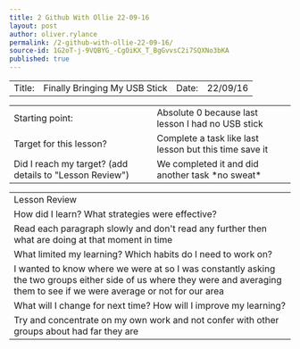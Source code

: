 ```yaml
---
title: 2 Github With Ollie 22-09-16
layout: post
author: oliver.rylance
permalink: /2-github-with-ollie-22-09-16/
source-id: 1G2oT-j-9VQBYG_-CgOiKX_T_BgGvvsC2i7SQXNo3bKA
published: true
---
```

<table>
  <tr>
    <td>Title: </td>
    <td>Finally Bringing My USB Stick </td>
    <td>Date: </td>
    <td>22/09/16 </td>
  </tr>
</table>

<p> </p>

<table>
  <tr>
    <td>Starting point:</td>
    <td>Absolute 0 because last lesson I had no USB stick</td>
  </tr>
  <tr>
    <td>Target for this lesson?</td>
    <td>Complete a task like last lesson but this time save it</td>
  </tr>
  <tr>
    <td>Did I reach my target? 
(add details to "Lesson Review")</td>
    <td>We completed it and did another task *no sweat*</td>
  </tr>
</table>

<p> </p>

<table>
  <tr>
    <td>Lesson Review</td>
  </tr>
  <tr>
    <td>How did I learn? What strategies were effective? </td>
  </tr>
  <tr>
    <td>Read each paragraph slowly and don't read any further then what are doing at that moment in time</td>
  </tr>
  <tr>
    <td>What limited my learning? Which habits do I need to work on? </td>
  </tr>
  <tr>
    <td>I wanted to know where we were at so I was constantly asking the two groups either side of us where they were and averaging them to see if we were average or not for our area</td>
  </tr>
  <tr>
    <td>What will I change for next time? How will I improve my learning?</td>
  </tr>
  <tr>
    <td>Try and concentrate on my own work and not confer with other groups about had far they are</td>
  </tr>
</table>


